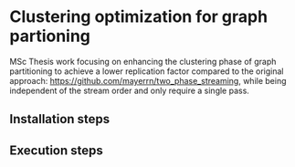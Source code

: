# Clustering οptimization for graph partioning

MSc Thesis work focusing on enhancing the clustering phase of graph partitioning to achieve a lower replication factor compared to the original approach: https://github.com/mayerrn/two_phase_streaming, while being independent of the stream order and only require a single pass. 

## Installation steps 

## Execution steps

